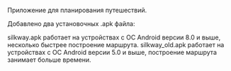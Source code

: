 Приложение для планирования путешествий.

Добавлено два установочных .apk файла:

silkway.apk работает на устройствах с ОС Android версии 8.0 и выше, несколько быстрее построение маршрута.
silkway_old.apk работает на устройствах с ОС Android версии 5.0 и выше, построение маршрута занимает больше времени.

